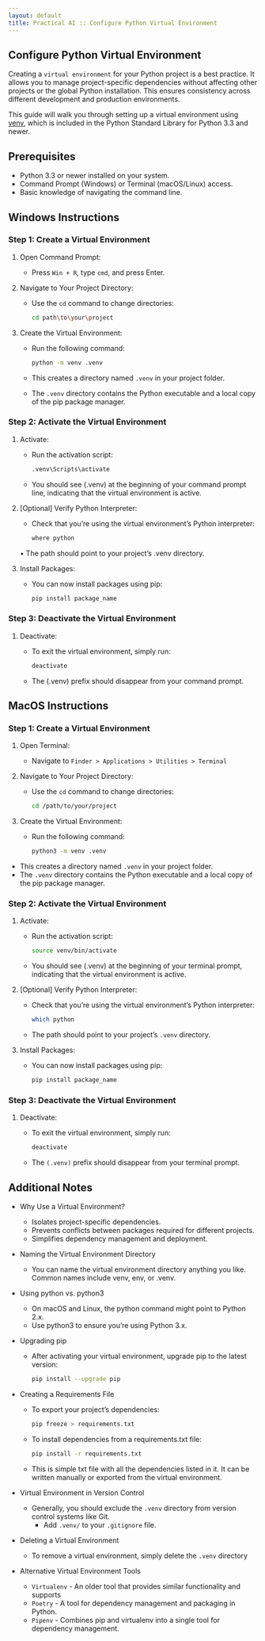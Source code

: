 ```yaml
---
layout: default
title: Practical AI :: Configure Python Virtual Environment
---
```


## Configure Python Virtual Environment

Creating a `virtual environment` for your Python project is a best practice. It allows you to manage project-specific dependencies without affecting other projects or the global Python installation. This ensures consistency across different development and production environments.

This guide will walk you through setting up a virtual environment using [venv](https://docs.python.org/3/library/venv.html), which is included in the Python Standard Library for Python 3.3 and newer.


## Prerequisites

- Python 3.3 or newer installed on your system.
- Command Prompt (Windows) or Terminal (macOS/Linux) access.
- Basic knowledge of navigating the command line.

## Windows Instructions

### Step 1: Create a Virtual Environment

1.	Open Command Prompt:
  
    - Press `Win + R`, type `cmd`, and press Enter.

2.	Navigate to Your Project Directory:
    - Use the `cd` command to change directories:

        ```bash
        cd path\to\your\project
        ```

3.	Create the Virtual Environment:
    - Run the following command:

        ```bash
        python -m venv .venv
        ```

    - This creates a directory named `.venv` in your project folder.
    - The `.venv` directory contains the Python executable and a local copy of the pip package manager.

### Step 2: Activate the Virtual Environment

1.	Activate:
    - Run the activation script:

        ```bash
        .venv\Scripts\activate
        ```

  	- You should see (.venv) at the beginning of your command prompt line, indicating that the virtual environment is active.

2.	[Optional] Verify Python Interpreter:
    - Check that you’re using the virtual environment’s Python interpreter:

        ```bash
        where python
        ```

	•	The path should point to your project’s .venv directory.

3.	Install Packages:
    - You can now install packages using pip:

        ```bash
        pip install package_name
        ```


### Step 3: Deactivate the Virtual Environment

1.	Deactivate:
    - To exit the virtual environment, simply run:

        ```bash
        deactivate
        ```

    - The (.venv) prefix should disappear from your command prompt.


## MacOS Instructions

### Step 1: Create a Virtual Environment

1.	Open Terminal:
    - Navigate to `Finder > Applications > Utilities > Terminal`
2.	Navigate to Your Project Directory:
    - Use the `cd` command to change directories:

        ```bash
        cd /path/to/your/project
        ```

3.	Create the Virtual Environment:
    - Run the following command:

        ```bash
        python3 -m venv .venv
        ```

  - This creates a directory named `.venv` in your project folder.
  - The `.venv` directory contains the Python executable and a local copy of the pip package manager.


### Step 2: Activate the Virtual Environment

1.	Activate:
    - Run the activation script:

        ```bash
        source venv/bin/activate
        ```

    - You should see (.venv) at the beginning of your terminal prompt, indicating that the virtual environment is active.

2.	[Optional] Verify Python Interpreter:
    - Check that you’re using the virtual environment’s Python interpreter:

        ```bash
        which python
        ```

    - The path should point to your project’s `.venv` directory.

3.	Install Packages:
    - You can now install packages using pip:

        ```bash
        pip install package_name
        ```


### Step 3: Deactivate the Virtual Environment

1.	Deactivate:
    - To exit the virtual environment, simply run:
        ```bash
        deactivate
        ```

    - The `(.venv)` prefix should disappear from your terminal prompt.


## Additional Notes

- Why Use a Virtual Environment?
  - Isolates project-specific dependencies.
  - Prevents conflicts between packages required for different projects.
  - Simplifies dependency management and deployment.
- Naming the Virtual Environment Directory
  - You can name the virtual environment directory anything you like. Common names include venv, env, or .venv.

- Using python vs. python3
  - On macOS and Linux, the python command might point to Python 2.x.
  - Use python3 to ensure you’re using Python 3.x.
	

- Upgrading pip
  - After activating your virtual environment, upgrade pip to the latest version:

    ```bash
    pip install --upgrade pip
    ```

- Creating a Requirements File
    - To export your project’s dependencies:

        ```bash
        pip freeze > requirements.txt
        ```
    - To install dependencies from a requirements.txt file:

        ```bash
        pip install -r requirements.txt
        ```
    - This is simple txt file with all the dependencies listed in it. It can be written manually or exported from the virtual environment.


- Virtual Environment in Version Control
  - Generally, you should exclude the `.venv` directory from version control systems like Git.
    - Add `.venv/` to your `.gitignore` file.
	
    

- Deleting a Virtual Environment
  - To remove a virtual environment, simply delete the `.venv` directory



- Alternative Virtual Environment Tools
  - `Virtualenv` - An older tool that provides similar functionality and supports
  - `Poetry` - A tool for dependency management and packaging in Python. 
  - `Pipenv` - Combines pip and virtualenv into a single tool for dependency management.

